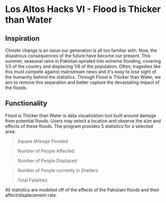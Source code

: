 # Los Altos Hacks VI - Flood is Thicker than Water

## Inspiration
Climate change is an issue our generation is all too familiar with. Now, the disastrous consequences of the future have become our present. This summer, seasonal rains in Pakistan spiraled into extreme flooding, covering 1/3 of the country and displacing 1/6 of the population. Often, tragedies like this must compete against mainstream news and it's easy to lose sight of the humanity behind the statistics. Through Flood is Thicker than Water, we aim to remove this separation and better capture the devastating impact of the floods.

## Functionality
Flood is Thicker than Water is data visualization tool built around damage from potential floods. Users may select a location and observe the size and effects of these floods. The program provides 5 statistics for a selected area:

> Square Mileage Flooded

> Number of People Affected

> Number of People Displaced

> Number of People currently in Shelters

> Total Fatalities

All statistics are modeled off of the effects of the Pakistani floods and their affect/displacement rate. 